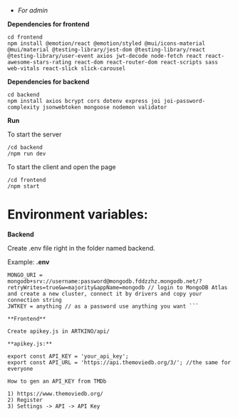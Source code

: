 * *For admin* 

**Dependencies for frontend**
```
cd frontend
npm install @emotion/react @emotion/styled @mui/icons-material @mui/material @testing-library/jest-dom @testing-library/react @testing-library/user-event axios jwt-decode node-fetch react react-awesome-stars-rating react-dom react-router-dom react-scripts sass web-vitals react-slick slick-carousel
```

**Dependencies for backend**
```
cd backend
npm install axios bcrypt cors dotenv express joi joi-password-complexity jsonwebtoken mongoose nodemon validator
```

**Run**

To start the server
```
/cd backend 
/npm run dev 
```

To start the client and open the page
```
/cd frontend
/npm start 
```

# **Environment variables:**

**Backend**

Create .env file right in the folder named backend. 

Example:
**.env**
```PORT = 5500 // use any port you want 
MONGO_URI = mongodb+srv://username:password@mongodb.fddzzhz.mongodb.net/?retryWrites=true&w=majority&appName=mongodb // login to MongoDB Atlas and create a new cluster, connect it by drivers and copy your connection string
JWTKEY = anything // as a password use anything you want ```

**Frontend**

Create apikey.js in ARTKINO/api/

**apikey.js:**

export const API_KEY = 'your_api_key';
export const API_URL = 'https://api.themoviedb.org/3/'; //the same for everyone

How to gen an API_KEY from TMDb 

1) https://www.themoviedb.org/
2) Register
3) Settings -> API -> API Key






